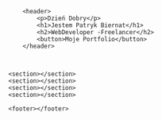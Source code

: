<!DOCTYPE html>
<html lang="pl">

<head>
    <meta charset="UTF-8">
    <title></title>
    <meta name="viewport" content="width=device-width, initial-scale=1.0">
    <link rel="stylesheet" href="css/style.css">
    <link href="https://fonts.googleapis.com/css?family=Saira+Semi+Condensed:400,700|Saira:300&display=swap&subset=latin-ext" rel="stylesheet">

</head>

<body>

      

        <header>
            <p>Dzień Dobry</p>
            <h1>Jestem Patryk Biernat</h1>
            <h2>WebDeveloper -Freelancer</h2>
            <button>Moje Portfolio</button>
        </header>
      
     

    <section></section>
    <section></section>
    <section></section>
    <section></section>

    <footer></footer>

</body>

</html>
